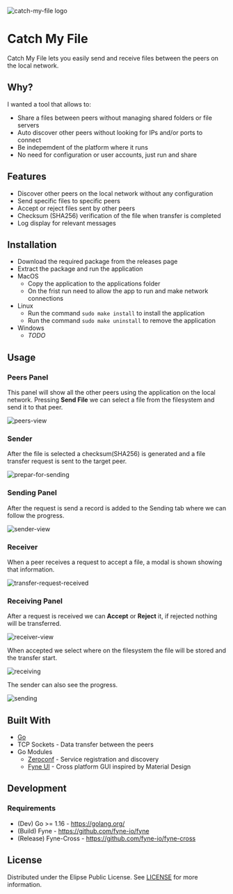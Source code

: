 ![catch-my-file logo](assets/icons/icon-512.png)

# Catch My File

Catch My File lets you easily send and receive files between the peers on the local network.

## Why?

I wanted a tool that allows to:

- Share a files between peers without managing shared folders or file servers
- Auto discover other peers without looking for IPs and/or ports to connect
- Be indepemdent of the platform where it runs
- No need for configuration or user accounts, just run and share

## Features

- Discover other peers on the local network without any configuration
- Send specific files to specific peers
- Accept or reject files sent by other peers
- Checksum (SHA256) verification of the file when transfer is completed
- Log display for relevant messages

## Installation

- Download the required package from the releases page
- Extract the package and run the application
- MacOS
    - Copy the application to the applications folder
    - On the frist run need to allow the app to run and make network connections
- Linux 
    - Run the command `sudo make install` to install the application
    - Run the command `sudo make uninstall` to remove the application
- Windows
    - *TODO*

## Usage

### Peers Panel

This panel will show all the other peers using the application on the local network. Pressing **Send File** we can select a file from the filesystem and send it to that peer.

![peers-view](assets/screenshots/peers-view.png)

### Sender

After the file is selected a checksum(SHA256) is generated and a file transfer request is sent to the target peer.

![prepar-for-sending](assets/screenshots/prepar-for-sending.png)


### Sending Panel

After the request is send a record is added to the Sending tab where we can follow the progress.

![sender-view](assets/screenshots/sender-view.png)

### Receiver

When a peer receives a request to accept a file, a modal is shown showing that information.

![transfer-request-received](assets/screenshots/transfer-request-received.png)

### Receiving Panel

After a request is received we can **Accept** or **Reject** it, if rejected nothing will be transferred.

![receiver-view](assets/screenshots/receiver-view.png)

When accepted we select where on the filesystem the file will be stored and the transfer start.

![receiving](assets/screenshots/receiving.png)

The sender can also see the progress.

![sending](assets/screenshots/sending.png)


## Built With
- [Go](https://go.dev/)
- TCP Sockets - Data transfer between the peers
- Go Modules
  - [Zeroconf](https://github.com/grandcat/zeroconf) - Service registration and discovery
  - [Fyne UI](https://fyne.io/) - Cross platform GUI inspired by Material Design


## Development

### Requirements

- (Dev) Go >= 1.16 - https://golang.org/
- (Build) Fyne - https://github.com/fyne-io/fyne
- (Release) Fyne-Cross - https://github.com/fyne-io/fyne-cross

## License

Distributed under the Elipse Public License. See [LICENSE](LICENSE) for more information.
